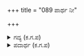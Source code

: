 +++
title = "089 ಪಾರ್ಥ ನೀ"

+++

<details><summary>ಗದ್ಯ (ಕ.ಗ.ಪ) </summary>

89. "ಪಾರ್ಥ ನಮ್ಮೊಡನೆ ಯುದ್ಧ ಮಾಡಲು ನೀನು ಚಿಕ್ಕವನು. ಯುದ್ಧವನ್ನು ಬೇಡಲು ಭೀಮ ಸಮರ್ಥನಾಗಿದ್ದಾನೆ. ಆತನೊಡನೆ ಯುದ್ಧ ಮಾಡುವೆ. ಇದರಿಂದ ನನಗೇನೂ ಪ್ರಯೋಜನವಿಲ್ಲ. ವ್ಯರ್ಥ ! ಅದು ಹೋಗಲಿ, ಪರಾರ್ಥಕ್ಕೆ ನಾನೇಕೆ ಅಡ್ಡಿಯಾಗಬೇಕು ?   
ಈ ಶಸ್ತ್ರಧಾರೆ ಧಾರಾತೀರ್ಥದಂತೆ ಪರಮಪವಿತ್ರವಾದುದುಲ್ಲವೇ ?" ಎಂದ.
</details>

<details><summary>ಪದಾರ್ಥ (ಕ.ಗ.ಪ) </summary>

ಪಾರ್ಥ-ಅರ್ಜುನ, ನೀ ಮಗುವು-ನೀನಿನ್ನೂ ಚಿಕ್ಕವನೂ, ಎಮ್ಮೊಡನೆ ರಣದರ್ಥಿಯಾದರೆ-ನನ್ನೊಡನೆ ಯುದ್ಧವನ್ನು ಬೇಡುವಂತಿದ್ದರೆ   
ಭೀಮಸೇನ ಸಮರ್ಥನಹನು-ಸಮರ್ಥನಾಗಿರುವನು, ಆತಂಗೆ ಕೊಟ್ಟೆನು ಕಳನ ಕಾಳಗವ-ಆತನೊಡನೆ ಯುದ್ಧ ಮಾಡಲು ಸಮ್ಮತಿಸುವೆ, ವ್ಯರ್ಥವಿದು-ಆ ಯುದ್ಧ ನನಗೆ ವ್ಯರ್ಥ, ನನಗೇನೂ ಪ್ರಯೋಜನವಾಗದೂ, ತಾ ಹೋಗಲಿ-ಅದು ಹೋಗಲಿ   
ಇನ್ನು ಪರಾರ್ಥ ಕಂಟಕವಾಗಲೇತಕೆ-ಬೇರೆಯವರಿಗೆ ಬೇಕಾಗಿದ್ದರೆ, ನಾನೇಕೆ ಅಡ್ಡಿಯಾಗಬೇಕು ? ಶಸ್ತ್ರಧಾರೆ-ಶಸ್ತ್ರ ತೀಕ್ಷ್ಣವಾದ ಅಲಗು, ತೀರ್ಥವೈಸಲೆ-ಧಾರಾ ತೀರ್ಥದಂತೆ ಪವಿತ್ರವಾದುದೇ ಅಲ್ಲವೆ ?
</details>
